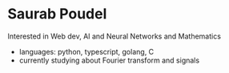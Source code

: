 # Saurab Poudel

Interested in Web dev, AI and Neural Networks and Mathematics

- languages: python, typescript, golang, C
- currently studying about Fourier transform and signals


